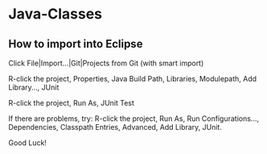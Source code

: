 # Java-Classes

## How to import into Eclipse
Click File|Import...|Git|Projects from Git (with smart import)

R-click the project, Properties, Java Build Path, Libraries, Modulepath, Add Library..., JUnit

R-click the project, Run As, JUnit Test

If there are problems, try:
R-click the project, Run As, Run Configurations..., Dependencies, Classpath Entries, Advanced, Add Library, JUnit.

Good Luck!
